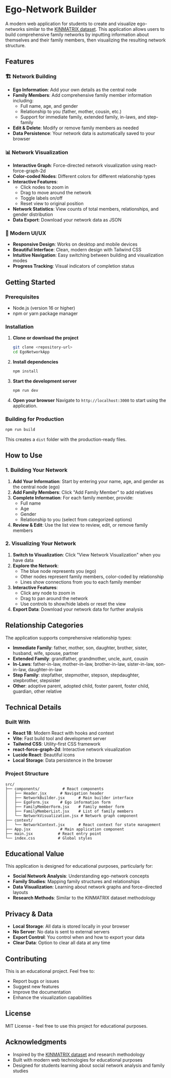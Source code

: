 # Ego-Network Builder

A modern web application for students to create and visualize ego-networks similar to the [KINMATRIX dataset](https://kinmatrix.eu/). This application allows users to build comprehensive family networks by inputting information about themselves and their family members, then visualizing the resulting network structure.

## Features

### 🏗️ Network Building
- **Ego Information**: Add your own details as the central node
- **Family Members**: Add comprehensive family member information including:
  - Full name, age, and gender
  - Relationship to you (father, mother, cousin, etc.)
  - Support for immediate family, extended family, in-laws, and step-family
- **Edit & Delete**: Modify or remove family members as needed
- **Data Persistence**: Your network data is automatically saved to your browser

### 📊 Network Visualization
- **Interactive Graph**: Force-directed network visualization using react-force-graph-2d
- **Color-coded Nodes**: Different colors for different relationship types
- **Interactive Features**:
  - Click nodes to zoom in
  - Drag to move around the network
  - Toggle labels on/off
  - Reset view to original position
- **Network Statistics**: View counts of total members, relationships, and gender distribution
- **Data Export**: Download your network data as JSON

### 🎨 Modern UI/UX
- **Responsive Design**: Works on desktop and mobile devices
- **Beautiful Interface**: Clean, modern design with Tailwind CSS
- **Intuitive Navigation**: Easy switching between building and visualization modes
- **Progress Tracking**: Visual indicators of completion status

## Getting Started

### Prerequisites
- Node.js (version 16 or higher)
- npm or yarn package manager

### Installation

1. **Clone or download the project**
   ```bash
   git clone <repository-url>
   cd EgoNetworkApp
   ```

2. **Install dependencies**
   ```bash
   npm install
   ```

3. **Start the development server**
   ```bash
   npm run dev
   ```

4. **Open your browser**
   Navigate to `http://localhost:3000` to start using the application.

### Building for Production

```bash
npm run build
```

This creates a `dist` folder with the production-ready files.

## How to Use

### 1. Building Your Network

1. **Add Your Information**: Start by entering your name, age, and gender as the central node (ego)
2. **Add Family Members**: Click "Add Family Member" to add relatives
3. **Complete Information**: For each family member, provide:
   - Full name
   - Age
   - Gender
   - Relationship to you (select from categorized options)
4. **Review & Edit**: Use the list view to review, edit, or remove family members

### 2. Visualizing Your Network

1. **Switch to Visualization**: Click "View Network Visualization" when you have data
2. **Explore the Network**:
   - The blue node represents you (ego)
   - Other nodes represent family members, color-coded by relationship
   - Lines show connections from you to each family member
3. **Interactive Features**:
   - Click any node to zoom in
   - Drag to pan around the network
   - Use controls to show/hide labels or reset the view
4. **Export Data**: Download your network data for further analysis

## Relationship Categories

The application supports comprehensive relationship types:

- **Immediate Family**: father, mother, son, daughter, brother, sister, husband, wife, spouse, partner
- **Extended Family**: grandfather, grandmother, uncle, aunt, cousin
- **In-Laws**: father-in-law, mother-in-law, brother-in-law, sister-in-law, son-in-law, daughter-in-law
- **Step Family**: stepfather, stepmother, stepson, stepdaughter, stepbrother, stepsister
- **Other**: adoptive parent, adopted child, foster parent, foster child, guardian, other relative

## Technical Details

### Built With
- **React 18**: Modern React with hooks and context
- **Vite**: Fast build tool and development server
- **Tailwind CSS**: Utility-first CSS framework
- **react-force-graph-2d**: Interactive network visualization
- **Lucide React**: Beautiful icons
- **Local Storage**: Data persistence in the browser

### Project Structure
```
src/
├── components/          # React components
│   ├── Header.jsx      # Navigation header
│   ├── NetworkBuilder.jsx      # Main builder interface
│   ├── EgoForm.jsx     # Ego information form
│   ├── FamilyMemberForm.jsx    # Family member form
│   ├── FamilyMemberList.jsx    # List of family members
│   └── NetworkVisualization.jsx # Network graph component
├── context/
│   └── NetworkContext.jsx      # React context for state management
├── App.jsx             # Main application component
├── main.jsx           # React entry point
└── index.css          # Global styles
```

## Educational Value

This application is designed for educational purposes, particularly for:

- **Social Network Analysis**: Understanding ego-network concepts
- **Family Studies**: Mapping family structures and relationships
- **Data Visualization**: Learning about network graphs and force-directed layouts
- **Research Methods**: Similar to the KINMATRIX dataset methodology

## Privacy & Data

- **Local Storage**: All data is stored locally in your browser
- **No Server**: No data is sent to external servers
- **Export Control**: You control when and how to export your data
- **Clear Data**: Option to clear all data at any time

## Contributing

This is an educational project. Feel free to:
- Report bugs or issues
- Suggest new features
- Improve the documentation
- Enhance the visualization capabilities

## License

MIT License - feel free to use this project for educational purposes.

## Acknowledgments

- Inspired by the [KINMATRIX dataset](https://kinmatrix.eu/) and research methodology
- Built with modern web technologies for educational purposes
- Designed for students learning about social network analysis and family studies

